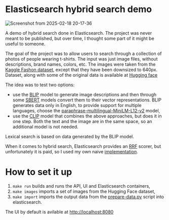 # Elasticsearch hybrid search demo

![Screenshot from 2025-02-18 20-17-36](https://github.com/user-attachments/assets/190ad91a-7062-4584-aa42-722dcf6b1849)

A demo of hybrid search done in Elasticsearch. The project was never meant to be published, but over time, I thought some part of it might be useful to someone.

The goal of the project was to allow users to search through a collection of photos of people wearing t-shirts. The input was just image files, without descriptions, brand names, colors, etc. The images were taken from the [Kaggle Fashon dataset](https://www.kaggle.com/datasets/paramaggarwal/fashion-product-images-dataset), except that they have been downsized to 640px. Dataset, along with some of the original data is available at [Hugging face](https://huggingface.co/datasets/gilek19/tshirts)

The idea was to test two options:
- use the [BLIP](https://huggingface.co/docs/transformers/model_doc/blip) model to generate image descriptions and then through some [SBERT](https://sbert.net/docs/sentence_transformer/pretrained_models.html) models convert them to their vector representations. BLIP generates data only in English, to provide support for multiple languages, choose the [paraphrase-multilingual-MiniLM-L12-v2](https://huggingface.co/sentence-transformers/paraphrase-multilingual-MiniLM-L12-v2) model,
- use the [CLIP](https://github.com/openai/CLIP) model that combines the above approaches, but does it in one step. Both the text and the image are in the same space, so an additional model is not needed.

Lexical search is based on data generated by the BLIP model.

When it comes to hybrid search, Elasticsearch provides an [RRF](https://www.elastic.co/guide/en/elasticsearch/reference/current/rrf.html) scorer, but unfortunately it is paid, so I used my own naive [implementation](https://github.com/gilek/vector-search-demo/blob/master/api/src/rrf.py).

# How to set it up

1. `make run` builds and runs the API, UI and Elasticsearch containers,
1. `make images` imports a set of images from the Hugging Face dataset,
1. `make import` imports the output data from the [prepare-data.py](https://github.com/gilek/vector-search-demo/blob/master/data/prepare-data.py) script into elasticsearch.

The UI by default is avilable at [http://localhost:8080](http://localhost:8080)

